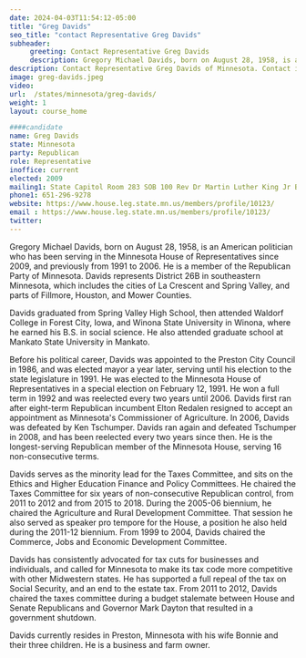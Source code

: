 ```yaml
---
date: 2024-04-03T11:54:12-05:00
title: "Greg Davids"
seo_title: "contact Representative Greg Davids"
subheader:
     greeting: Contact Representative Greg Davids
     description: Gregory Michael Davids, born on August 28, 1958, is an American politician who has been serving in the Minnesota House of Representatives since 2009, representing District 26B.
description: Contact Representative Greg Davids of Minnesota. Contact information for Greg Davids includes email address, phone number, and mailing address.
image: greg-davids.jpeg
video:
url:  /states/minnesota/greg-davids/
weight: 1
layout: course_home

####candidate
name: Greg Davids
state: Minnesota
party: Republican
role: Representative
inoffice: current
elected: 2009
mailing1: State Capitol Room 283 SOB 100 Rev Dr Martin Luther King Jr Blvd St. Paul, MN 55155-1298
phone1: 651-296-9278
website: https://www.house.leg.state.mn.us/members/profile/10123/
email : https://www.house.leg.state.mn.us/members/profile/10123/
twitter:
---
```


Gregory Michael Davids, born on August 28, 1958, is an American politician who has been serving in the Minnesota House of Representatives since 2009, and previously from 1991 to 2006. He is a member of the Republican Party of Minnesota. Davids represents District 26B in southeastern Minnesota, which includes the cities of La Crescent and Spring Valley, and parts of Fillmore, Houston, and Mower Counties.

Davids graduated from Spring Valley High School, then attended Waldorf College in Forest City, Iowa, and Winona State University in Winona, where he earned his B.S. in social science. He also attended graduate school at Mankato State University in Mankato.

Before his political career, Davids was appointed to the Preston City Council in 1986, and was elected mayor a year later, serving until his election to the state legislature in 1991. He was elected to the Minnesota House of Representatives in a special election on February 12, 1991. He won a full term in 1992 and was reelected every two years until 2006. Davids first ran after eight-term Republican incumbent Elton Redalen resigned to accept an appointment as Minnesota's Commissioner of Agriculture. In 2006, Davids was defeated by Ken Tschumper. Davids ran again and defeated Tschumper in 2008, and has been reelected every two years since then. He is the longest-serving Republican member of the Minnesota House, serving 16 non-consecutive terms.

Davids serves as the minority lead for the Taxes Committee, and sits on the Ethics and Higher Education Finance and Policy Committees. He chaired the Taxes Committee for six years of non-consecutive Republican control, from 2011 to 2012 and from 2015 to 2018. During the 2005-06 biennium, he chaired the Agriculture and Rural Development Committee. That session he also served as speaker pro tempore for the House, a position he also held during the 2011-12 biennium. From 1999 to 2004, Davids chaired the Commerce, Jobs and Economic Development Committee.

Davids has consistently advocated for tax cuts for businesses and individuals, and called for Minnesota to make its tax code more competitive with other Midwestern states. He has supported a full repeal of the tax on Social Security, and an end to the estate tax. From 2011 to 2012, Davids chaired the taxes committee during a budget stalemate between House and Senate Republicans and Governor Mark Dayton that resulted in a government shutdown.

Davids currently resides in Preston, Minnesota with his wife Bonnie and their three children. He is a business and farm owner.
